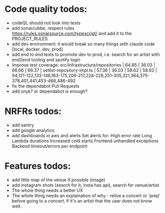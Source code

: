 # Code quality todos:
- codeQL should not look into tests 
- add sonarcubbe, respect rules https://rules.sonarsource.com/typescript/ and add it to the PROJECT_RULES
- add dev environment: it would break so many things with claude code
    [local, docker, dev, prod]
- add end to end tests to promote dev to prod, i.e. search for an artist with end2end tooling and spotify login
- Improve test coverage:
  src/infrastructure/repositories |   64.85 |    36.03 |   66.66 |   66.37 |
  setlist-repository-impl.ts     |   57.36 |    36.03 |   58.62 |   58.82 | 94,121-122,133-146,163-175,206-217,224-228,251-305,321,364,375-378,401,441,453-466,486-492
- fix the dependabot Pull Requests
- add snyk? or dependabot is enough?

# NRFRs todos:
- add sentry
- add google analytics
- add dashboards in aws and alerts 
    Set alerts for:
    High error rate
    Long Lambda durations
    Increased cold starts
    Frontend unhandled exceptions
    Backend timeout/errors per endpoint

# Features todos:
- add little map of the venue if possible (image)
- add instagram shots (search for it, insta has api), search for venue/artist
- The whole thing needs a better UX
- The whole thing needs an explaination of why - relive a concert or 'prep' before going to a concert, if it's an artist that the user does not know well.
